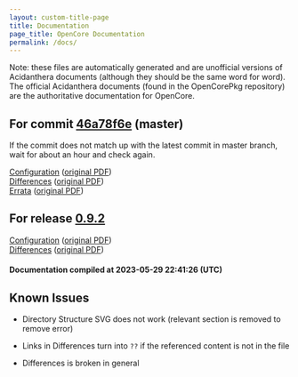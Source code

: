 ```yaml
---
layout: custom-title-page
title: Documentation
page_title: OpenCore Documentation
permalink: /docs/
---
```

Note: these files are automatically generated and are unofficial versions of Acidanthera documents (although they should be the same word for word). The official Acidanthera documents (found in the OpenCorePkg repository) are the authoritative documentation for OpenCore.

## For commit [46a78f6e](https://github.com/acidanthera/OpenCorePkg/tree/46a78f6e63f2a6856b2e119c2345e53a9cb372b6) (master)

If the commit does not match up with the latest commit in master branch, wait for about an hour and check again.

[Configuration](latest/Configuration.html) ([original PDF](https://github.com/acidanthera/OpenCorePkg/blob/46a78f6e63f2a6856b2e119c2345e53a9cb372b6/Docs/Configuration.pdf))
<br>
[Differences](latest/Differences.html) ([original PDF](https://github.com/acidanthera/OpenCorePkg/blob/46a78f6e63f2a6856b2e119c2345e53a9cb372b6/Docs/Differences/Differences.pdf))
<br>
[Errata](latest/Errata.html) ([original PDF](https://github.com/acidanthera/OpenCorePkg/blob/46a78f6e63f2a6856b2e119c2345e53a9cb372b6/Docs/Errata/Errata.pdf))

## For release [0.9.2](https://github.com/acidanthera/OpenCorePkg/tree/0.9.2)

[Configuration](release/Configuration.html) ([original PDF](https://github.com/acidanthera/OpenCorePkg/blob/0.9.2/Docs/Configuration.pdf))
<br>
[Differences](release/Differences.html) ([original PDF](https://github.com/acidanthera/OpenCorePkg/blob/0.9.2/Docs/Differences/Differences.pdf))

#### Documentation compiled at 2023-05-29 22:41:26 (UTC)

## Known Issues

* Directory Structure SVG does not work (relevant section is removed to remove error)

* Links in Differences turn into `??` if the referenced content is not in the file

* Differences is broken in general
